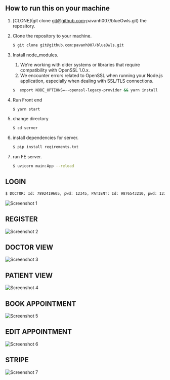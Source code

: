 
## How to run this on your machine

1. [CLONE](git clone git@github.com:pavanh007/blueOwls.git) the repository.

2. Clone the repository to your machine.

   ```bash
   $ git clone git@github.com:pavanh007/blueOwls.git
   ```

3. Install node_modules.

   1. We're working with older systems or libraries that require compatibility with OpenSSL 1.0.x. 
   2. We encounter errors related to OpenSSL when running your Node.js application, especially when dealing with SSL/TLS connections.

   ```bash
   $  export NODE_OPTIONS=--openssl-legacy-provider && yarn install
   ```

4. Run Front end

   ```bash
   $ yarn start
   ```
5. change directory

   ```bash
   $ cd server
   ```
6. install dependencies for server.

   ```bash
   $ pip install reqirements.txt
   ```
6. run FE server.

   ```bash
   $ uvicorn main:App --reload
   ```
   
## LOGIN

   ```bash
   $ DOCTOR: Id: 7892419605, pwd: 12345, PATIENT: Id: 9876543210, pwd: 12345
   ```
![Screenshot 1](https://i.ibb.co/ysrjF3Y/Screenshot-2024-05-10-at-1-36-00-PM.png)

## REGISTER
![Screenshot 2](https://i.ibb.co/LJm9dXV/Screenshot-2024-05-10-at-1-39-30-PM.png)

## DOCTOR VIEW
![Screenshot 3](https://i.ibb.co/wKYLQfW/Screenshot-2024-05-10-at-1-40-46-PM.png)

## PATIENT VIEW
![Screenshot 4](https://i.ibb.co/QpfnnNk/Screenshot-2024-05-10-at-1-41-20-PM.png)

## BOOK APPOINTMENT
![Screenshot 5](https://i.ibb.co/Hhn5w7Y/Screenshot-2024-05-10-at-1-41-33-PM.png)

## EDIT APPOINTMENT
![Screenshot 6](https://i.ibb.co/m8VwQjX/Screenshot-2024-05-10-at-1-41-48-PM.png)

## STRIPE
![Screenshot 7](https://i.ibb.co/gV8SVvW/Screenshot-2024-05-10-at-1-42-00-PM.png)
